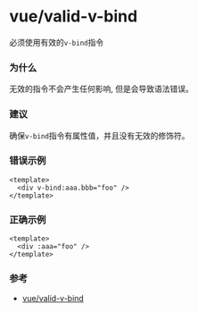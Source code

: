 # vue/valid-v-bind

必须使用有效的`v-bind`指令

### 为什么

无效的指令不会产生任何影响, 但是会导致语法错误。

### 建议

确保`v-bind`指令有属性值，并且没有无效的修饰符。

### 错误示例

```vue
<template>
  <div v-bind:aaa.bbb="foo" />
</template>
```

### 正确示例

```vue
<template>
  <div :aaa="foo" />
</template>
```

### 参考

- [vue/valid-v-bind](https://eslint.vuejs.org/rules/valid-v-bind.html)
